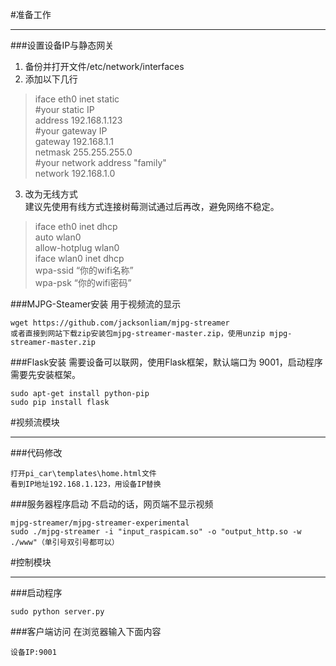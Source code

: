 ﻿#准备工作
***
###设置设备IP与静态网关
1. 备份并打开文件/etc/network/interfaces
2. 添加以下几行  
>iface eth0 inet static  
\#your static IP  
address 192.168.1.123    
\#your gateway IP  
gateway 192.168.1.1  
netmask 255.255.255.0  
\#your network address "family"  
network 192.168.1.0
3. 改为无线方式  
建议先使用有线方式连接树莓测试通过后再改，避免网络不稳定。  
>iface eth0 inet dhcp  
auto wlan0  
allow-hotplug wlan0  
iface wlan0 inet dhcp  
wpa-ssid “你的wifi名称”  
wpa-psk “你的wifi密码”  


###MJPG-Steamer安装
用于视频流的显示

    wget https://github.com/jacksonliam/mjpg-streamer
    或者直接到网站下载zip安装包mjpg-streamer-master.zip，使用unzip mjpg-streamer-master.zip

###Flask安装
需要设备可以联网，使用Flask框架，默认端口为 9001，启动程序需要先安装框架。

    sudo apt-get install python-pip
    sudo pip install flask


#视频流模块
***
###代码修改

    打开pi_car\templates\home.html文件
    看到IP地址192.168.1.123，用设备IP替换

###服务器程序启动
不启动的话，网页端不显示视频

    mjpg-streamer/mjpg-streamer-experimental
    sudo ./mjpg-streamer -i "input_raspicam.so" -o "output_http.so -w ./www"（单引号双引号都可以）

#控制模块
***
###启动程序

    sudo python server.py

###客户端访问
在浏览器输入下面内容

    设备IP:9001